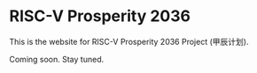 # RISC-V Prosperity 2036

This is the website for RISC-V Prosperity 2036 Project (甲辰计划).

Coming soon. Stay tuned.
